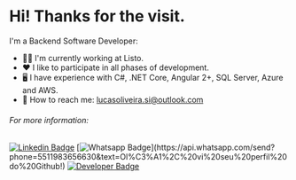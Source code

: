# Hi! Thanks for the visit.

I'm a Backend Software Developer:
  
- :man_technologist: I'm currently working at Listo.
- :heart: I like to participate in all phases of development.
- :desktop_computer: I have experience with C#, .NET Core, Angular 2+, SQL Server, Azure and AWS.
- :email: How to reach me: lucasoliveira.si@outlook.com

  
###### For more information:

[![Linkedin Badge](https://img.shields.io/badge/-LinkedIn-blue?style=flat-square&logo=Linkedin&logoColor=white&link=https://www.linkedin.com/in/lucas-oliveira-91a27716a/)](https://www.linkedin.com/in/lucas-oliveira-91a27716a/)
[![Whatsapp Badge](https://img.shields.io/badge/-Whatsapp-4CA143?style=flat-square&labelColor=4CA143&logo=whatsapp&logoColor=white&link=https://api.whatsapp.com/send?phone=5511983656630&text=Ol%C3%A1%2C%20vi%20seu%20perfil%20do%20Github!)](https://api.whatsapp.com/send?phone=5511983656630&text=Ol%C3%A1%2C%20vi%20seu%20perfil%20do%20Github!)
[![Developer Badge](https://img.shields.io/badge/-Portifolio-black?style=flat-square&logo=Dev&logoColor=white&link=https://https://devlucasoliveira.com/)](https://devlucasoliveira.com/)
